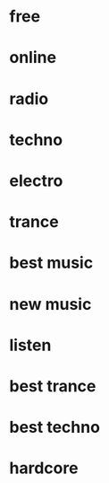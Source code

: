 # free
# online
# radio
# techno
# electro
# trance
# best music
# new music
# listen
# best trance
# best techno
# hardcore
